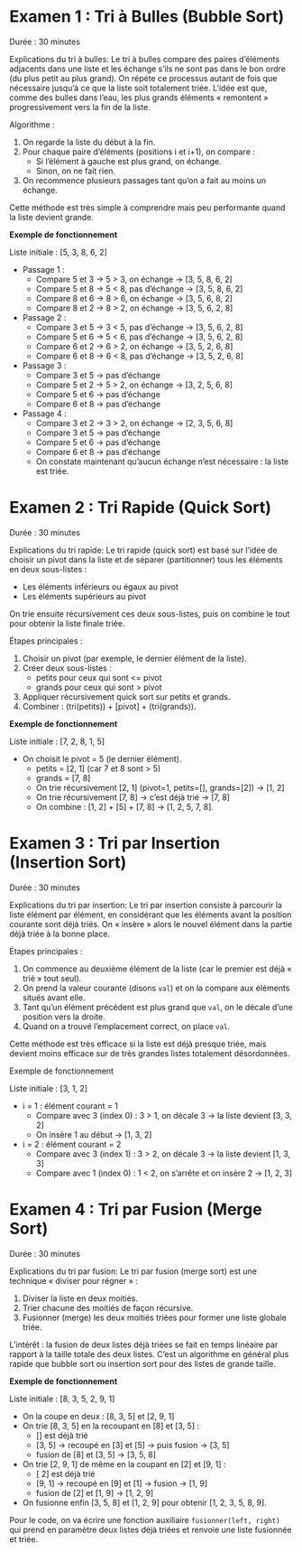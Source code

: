 # Examen 1 : Tri à Bulles (Bubble Sort)

Durée : 30 minutes

Explications du tri à bulles: Le tri à bulles compare des paires d’éléments adjacents dans une liste et les échange s’ils ne sont pas dans le bon ordre (du plus petit au plus grand). On répète ce processus autant de fois que nécessaire jusqu’à ce que la liste soit totalement triée. L’idée est que, comme des bulles dans l’eau, les plus grands éléments « remontent » progressivement vers la fin de la liste.

Algorithme :
1.	On regarde la liste du début à la fin.
2.	Pour chaque paire d’éléments (positions i et i+1), on compare :
    -	Si l’élément à gauche est plus grand, on échange.
    -	Sinon, on ne fait rien.
3.	On recommence plusieurs passages tant qu’on a fait au moins un échange.


Cette méthode est très simple à comprendre mais peu performante quand la liste devient grande.

**Exemple de fonctionnement**

Liste initiale : [5, 3, 8, 6, 2]

-	Passage 1 :
	-	Compare 5 et 3 → 5 > 3, on échange → [3, 5, 8, 6, 2]
	-	Compare 5 et 8 → 5 < 8, pas d’échange → [3, 5, 8, 6, 2]
	-	Compare 8 et 6 → 8 > 6, on échange → [3, 5, 6, 8, 2]
	-	Compare 8 et 2 → 8 > 2, on échange → [3, 5, 6, 2, 8]
-	Passage 2 :
	-	Compare 3 et 5 → 3 < 5, pas d’échange → [3, 5, 6, 2, 8]
	-	Compare 5 et 6 → 5 < 6, pas d’échange → [3, 5, 6, 2, 8]
	-	Compare 6 et 2 → 6 > 2, on échange → [3, 5, 2, 6, 8]
	-	Compare 6 et 8 → 6 < 8, pas d’échange → [3, 5, 2, 6, 8]
-	Passage 3 :
	-	Compare 3 et 5 → pas d’échange
	-	Compare 5 et 2 → 5 > 2, on échange → [3, 2, 5, 6, 8]
	-	Compare 5 et 6 → pas d’échange
	-	Compare 6 et 8 → pas d’échange
-	Passage 4 :
	-	Compare 3 et 2 → 3 > 2, on échange → [2, 3, 5, 6, 8]
	-	Compare 3 et 5 → pas d’échange
	-	Compare 5 et 6 → pas d’échange
	-	Compare 6 et 8 → pas d’échange
	-	On constate maintenant qu’aucun échange n’est nécessaire : la liste est triée.




# Examen 2 : Tri Rapide (Quick Sort)

Durée : 30 minutes

Explications du tri rapide: Le tri rapide (quick sort) est basé sur l’idée de choisir un pivot dans la liste et de séparer (partitionner) tous les éléments en deux sous-listes :
- Les éléments inférieurs ou égaux au pivot
- Les éléments supérieurs au pivot

On trie ensuite récursivement ces deux sous-listes, puis on combine le tout pour obtenir la liste finale triée.

Étapes principales :
1.	Choisir un pivot (par exemple, le dernier élément de la liste).
2.	Créer deux sous-listes :
      -	petits pour ceux qui sont <= pivot
      -	grands pour ceux qui sont > pivot
3.	Appliquer récursivement quick sort sur petits et grands.
4.	Combiner : (tri(petits)) + [pivot] + (tri(grands)).

**Exemple de fonctionnement**

Liste initiale : [7, 2, 8, 1, 5]

- On choisit le pivot = 5 (le dernier élément).
  - petits = [2, 1] (car 7 et 8 sont > 5)
  - grands = [7, 8]
  - On trie récursivement [2, 1] (pivot=1, petits=[], grands=[2]) → [1, 2]
  - On trie récursivement [7, 8] → c’est déjà trié → [7, 8]
  - On combine : [1, 2] + [5] + [7, 8] → [1, 2, 5, 7, 8].




# Examen 3 : Tri par Insertion (Insertion Sort)

Durée : 30 minutes

Explications du tri par insertion: Le tri par insertion consiste à parcourir la liste élément par élément, en considérant que les éléments avant la position courante sont déjà triés. On « insère » alors le nouvel élément dans la partie déjà triée à la bonne place.

Étapes principales :
1.	On commence au deuxième élément de la liste (car le premier est déjà « trié » tout seul).
2.	On prend la valeur courante (disons `val`) et on la compare aux éléments situés avant elle.
3.	Tant qu’un élément précédent est plus grand que `val`, on le décale d’une position vers la droite.
4.	Quand on a trouvé l’emplacement correct, on place `val`.

Cette méthode est très efficace si la liste est déjà presque triée, mais devient moins efficace sur de très grandes listes totalement désordonnées.

Exemple de fonctionnement

Liste initiale : [3, 1, 2]

-	i = 1 : élément courant = 1
    -	Compare avec 3 (index 0) : 3 > 1, on décale 3 → la liste devient [3, 3, 2]
    -	On insère 1 au début → [1, 3, 2]
-	i = 2 : élément courant = 2
    -	Compare avec 3 (index 1) : 3 > 2, on décale 3 → la liste devient [1, 3, 3]
    -	Compare avec 1 (index 0) : 1 < 2, on s’arrête et on insère 2 → [1, 2, 3]



# Examen 4 : Tri par Fusion (Merge Sort)

Durée : 30 minutes

Explications du tri par fusion: Le tri par fusion (merge sort) est une technique « diviser pour régner » :
1.	Diviser la liste en deux moitiés.
2.	Trier chacune des moitiés de façon récursive.
3.	Fusionner (merge) les deux moitiés triées pour former une liste globale triée.

L’intérêt : la fusion de deux listes déjà triées se fait en temps linéaire par rapport à la taille totale des deux listes. C’est un algorithme en général plus rapide que bubble sort ou insertion sort pour des listes de grande taille.

**Exemple de fonctionnement**

Liste initiale : [8, 3, 5, 2, 9, 1]

-	On la coupe en deux : [8, 3, 5] et [2, 9, 1]
-	On trie [8, 3, 5] en la recoupant en [8] et [3, 5] :
     -	[] est déjà trié
     -	[3, 5] → recoupé en [3] et [5] → puis fusion → [3, 5]
     -	fusion de [8] et [3, 5] → [3, 5, 8]
-	On trie [2, 9, 1] de même en la coupant en [2] et [9, 1] :
     -	[ 2] est déjà trié
     -	[9, 1] → recoupé en [9] et [1] → fusion → [1, 9]
     -	fusion de [2] et [1, 9] → [1, 2, 9]
-	On fusionne enfin [3, 5, 8] et [1, 2, 9] pour obtenir [1, 2, 3, 5, 8, 9].


Pour le code, on va écrire une fonction auxiliaire `fusionner(left, right)` qui prend en paramètre deux listes déjà triées et renvoie une liste fusionnée et triée.